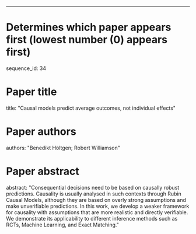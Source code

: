 --- 
# Determines which paper appears first (lowest number (0) appears first)
sequence_id: 34

# Paper title 
title: "Causal models predict average outcomes, not individual effects"

# Paper authors 
authors: "Benedikt Höltgen; Robert Williamson"

# Paper abstract 
abstract: "Consequential decisions need to be based on causally robust predictions. Causality is usually analysed in such contexts through Rubin Causal Models, although they are based on overly strong assumptions and make unverifiable predictions. In this work, we develop a weaker framework for causality with assumptions that are more realistic and directly verifiable. We demonstrate its applicability to different inference methods such as RCTs, Machine Learning, and Exact Matching."

